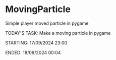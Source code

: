 # MovingParticle
Simple player moved particle in pygame

TODAY'S TASK: Make a moving particle in pygame

STARTING: 17/09/2024 23:00

ENDED: 18/09/2024 00:04
